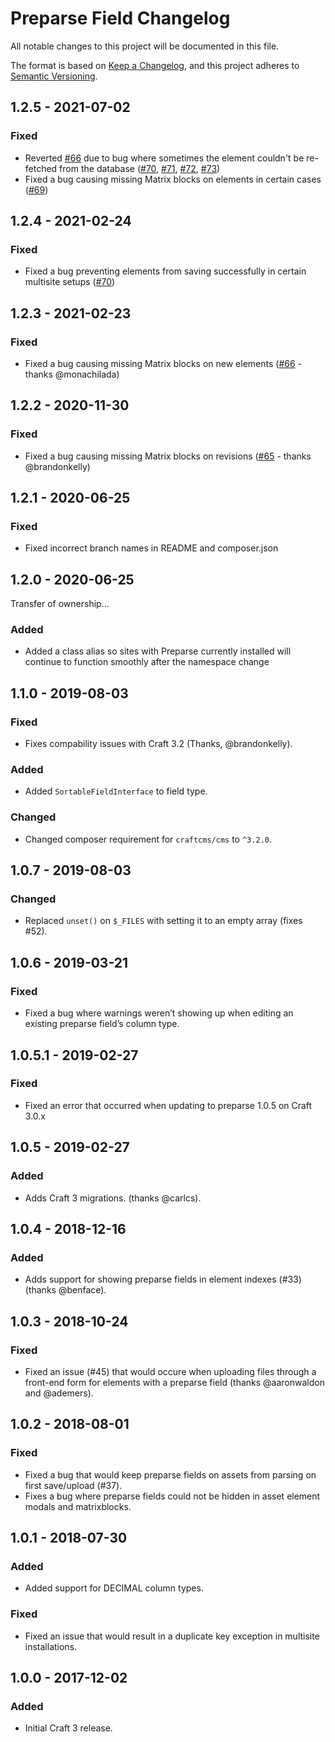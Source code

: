 # Preparse Field Changelog

All notable changes to this project will be documented in this file.

The format is based on [Keep a Changelog](https://keepachangelog.com/en/1.0.0/), and this project adheres to [Semantic Versioning](https://semver.org/spec/v2.0.0.html).

## 1.2.5 - 2021-07-02
### Fixed
- Reverted [#66](https://github.com/besteadfast/craft-preparse-field/pull/66) due to bug where sometimes the element couldn't be re-fetched from the database ([#70](https://github.com/besteadfast/craft-preparse-field/issues/70), [#71](https://github.com/besteadfast/craft-preparse-field/issues/71), [#72](https://github.com/besteadfast/craft-preparse-field/issues/72), [#73](https://github.com/besteadfast/craft-preparse-field/issues/73))
- Fixed a bug causing missing Matrix blocks on elements in certain cases ([#69](https://github.com/besteadfast/craft-preparse-field/issues/69))

## 1.2.4 - 2021-02-24
### Fixed
- Fixed a bug preventing elements from saving successfully in certain multisite setups ([#70](https://github.com/besteadfast/craft-preparse-field/pull/70))

## 1.2.3 - 2021-02-23
### Fixed
- Fixed a bug causing missing Matrix blocks on new elements ([#66](https://github.com/besteadfast/craft-preparse-field/pull/66) - thanks @monachilada)

## 1.2.2 - 2020-11-30
### Fixed
- Fixed a bug causing missing Matrix blocks on revisions ([#65](https://github.com/besteadfast/craft-preparse-field/pull/65) - thanks @brandonkelly)

## 1.2.1 - 2020-06-25
### Fixed
- Fixed incorrect branch names in README and composer.json

## 1.2.0 - 2020-06-25
Transfer of ownership...

### Added
- Added a class alias so sites with Preparse currently installed will continue to function smoothly after the namespace change

## 1.1.0 - 2019-08-03
### Fixed
- Fixes compability issues with Craft 3.2 (Thanks, @brandonkelly).

### Added
- Added `SortableFieldInterface` to field type.

### Changed
- Changed composer requirement for `craftcms/cms` to `^3.2.0`.

## 1.0.7 - 2019-08-03
### Changed
- Replaced `unset()` on `$_FILES` with setting it to an empty array (fixes #52).

## 1.0.6 - 2019-03-21
### Fixed
- Fixed a bug where warnings weren’t showing up when editing an existing preparse field’s column type.

## 1.0.5.1 - 2019-02-27
### Fixed
- Fixed an error that occurred when updating to preparse 1.0.5 on Craft 3.0.x

## 1.0.5 - 2019-02-27
### Added
- Adds Craft 3 migrations. (thanks @carlcs). 

## 1.0.4 - 2018-12-16
### Added
- Adds support for showing preparse fields in element indexes (#33) (thanks @benface). 

## 1.0.3 - 2018-10-24
### Fixed
- Fixed an issue (#45) that would occure when uploading files through a front-end form for elements with a preparse field (thanks @aaronwaldon and @ademers). 

## 1.0.2 - 2018-08-01
### Fixed
- Fixed a bug that would keep preparse fields on assets from parsing on first save/upload (#37). 
- Fixes a bug where preparse fields could not be hidden in asset element modals and matrixblocks.

## 1.0.1 - 2018-07-30
### Added
- Added support for DECIMAL column types.

### Fixed
- Fixed an issue that would result in a duplicate key exception in multisite installations. 

## 1.0.0 - 2017-12-02
### Added
- Initial Craft 3 release.
